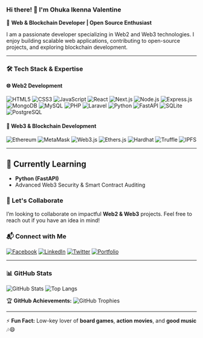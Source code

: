 ### Hi there! 👋 I'm Ohuka Ikenna Valentine

🚀 **Web & Blockchain Developer | Open Source Enthusiast**

I am a passionate developer specializing in Web2 and Web3 technologies. I enjoy building scalable web applications, contributing to open-source projects, and exploring blockchain development. 

---

### 🛠️ Tech Stack & Expertise

#### 🌐 Web2 Development
![HTML5](https://img.shields.io/badge/HTML5-%23E34F26.svg?style=flat&logo=html5&logoColor=white)
![CSS3](https://img.shields.io/badge/CSS3-%231572B6.svg?style=flat&logo=css3&logoColor=white)
![JavaScript](https://img.shields.io/badge/JavaScript-%23F7DF1E.svg?style=flat&logo=javascript&logoColor=black)
![React](https://img.shields.io/badge/React-%2361DAFB.svg?style=flat&logo=react&logoColor=black)
![Next.js](https://img.shields.io/badge/Next.js-%23000000.svg?style=flat&logo=nextdotjs&logoColor=white)
![Node.js](https://img.shields.io/badge/Node.js-%23339933.svg?style=flat&logo=nodedotjs&logoColor=white)
![Express.js](https://img.shields.io/badge/Express.js-%23000000.svg?style=flat&logo=express&logoColor=white)
![MongoDB](https://img.shields.io/badge/MongoDB-%2347A248.svg?style=flat&logo=mongodb&logoColor=white)
![MySQL](https://img.shields.io/badge/MySQL-%2300758F.svg?style=flat&logo=mysql&logoColor=white)
![PHP](https://img.shields.io/badge/PHP-%23777BB4.svg?style=flat&logo=php&logoColor=white)
![Laravel](https://img.shields.io/badge/Laravel-%23FF2D20.svg?style=flat&logo=laravel&logoColor=white)
![Python](https://img.shields.io/badge/Python-3776AB?style=flat&logo=python&logoColor=white)
![FastAPI](https://img.shields.io/badge/FastAPI-009688?style=flat&logo=fastapi&logoColor=white)
![SQLite](https://img.shields.io/badge/SQLite-003B57?style=flat&logo=sqlite&logoColor=white)
![PostgreSQL](https://img.shields.io/badge/PostgreSQL-%23336791.svg?style=flat&logo=postgresql&logoColor=white)

#### 🔗 Web3 & Blockchain Development
![Ethereum](https://img.shields.io/badge/Ethereum-%233C3C3D.svg?style=flat&logo=ethereum&logoColor=white)
![MetaMask](https://img.shields.io/badge/MetaMask-%23E2761B.svg?style=flat&logo=metamask&logoColor=white)
![Web3.js](https://img.shields.io/badge/Web3.js-%23F16822.svg?style=flat&logo=javascript&logoColor=black)
![Ethers.js](https://img.shields.io/badge/Ethers.js-%23FCB300.svg?style=flat&logo=javascript&logoColor=black)
![Hardhat](https://img.shields.io/badge/Hardhat-%23FFD700.svg?style=flat&logo=hardhat&logoColor=black)
![Truffle](https://img.shields.io/badge/Truffle-%23654FF0.svg?style=flat&logo=truffle&logoColor=white)
![IPFS](https://img.shields.io/badge/IPFS-%230062FF.svg?style=flat&logo=ipfs&logoColor=white)

---

## 📖 Currently Learning
- **Python (FastAPI)**
- Advanced Web3 Security & Smart Contract Auditing

### 🤝 Let's Collaborate
I’m looking to collaborate on impactful **Web2 & Web3** projects. Feel free to reach out if you have an idea in mind!

### 📬 Connect with Me
[![Facebook](https://img.shields.io/badge/Facebook-%231877F2.svg?style=flat&logo=facebook&logoColor=white)](https://www.facebook.com/ohuka.ikennavalentine)
[![LinkedIn](https://img.shields.io/badge/LinkedIn-%230077B5.svg?style=flat&logo=linkedin&logoColor=white)](https://www.linkedin.com/in/ohukaiv/)
[![Twitter](https://img.shields.io/badge/Twitter-%231DA1F2.svg?style=flat&logo=twitter&logoColor=white)](https://twitter.com/OhukaValentine)
[![Portfolio](https://img.shields.io/badge/Portfolio-%231A202C.svg?style=flat&logo=firefox&logoColor=white)](https://ohukaiv.declut.com.ng/)

---

### 📊 GitHub Stats
![GitHub Stats](https://github-readme-stats.vercel.app/api?username=sirval&show_icons=true&theme=onedark)
![Top Langs](https://github-readme-stats.vercel.app/api/top-langs/?username=sirval&layout=compact&theme=onedark)

🏆 **GitHub Achievements:**
![GitHub Trophies](https://github-profile-trophy.vercel.app/?username=sirval&theme=onedark)

---

⚡ **Fun Fact:** Low-key lover of **board games**, **action movies**, and **good music** 🎶😄
